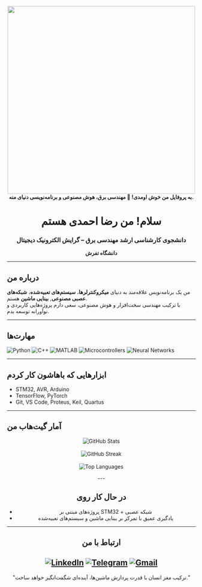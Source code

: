 <p align="center">
  <img src="https://media.giphy.com/media/qgQUggAC3Pfv687qPC/giphy.gif" width="500" />
  <br/>
  <b>به پروفایل من خوش اومدی! 👋 مهندسی برق، هوش مصنوعی و برنامه‌نویسی دنیای منه.</b>
</p>
<div align="center">

# سلام! من رضا احمدی هستم  
### دانشجوی کارشناسی ارشد مهندسی برق – گرایش الکترونیک دیجیتال  
**دانشگاه تفرش**

</div>

---

## درباره من

من یک برنامه‌نویس علاقه‌مند به دنیای **میکروکنترلرها**، **سیستم‌های تعبیه‌شده**، **شبکه‌های عصبی مصنوعی**, **بینایی ماشین** هستم.  
با ترکیب مهندسی سخت‌افزار و هوش مصنوعی، سعی دارم پروژه‌هایی کاربردی و نوآورانه توسعه بدم.

---

## مهارت‌ها

![Python](https://img.shields.io/badge/Python-3776AB?style=for-the-badge&logo=python&logoColor=white)
![C++](https://img.shields.io/badge/C++-00599C?style=for-the-badge&logo=cplusplus&logoColor=white)
![MATLAB](https://img.shields.io/badge/MATLAB-0076A8?style=for-the-badge&logo=mathworks&logoColor=orange)
![Microcontrollers](https://img.shields.io/badge/Microcontrollers-Embedded-blue?style=for-the-badge)
![Neural Networks](https://img.shields.io/badge/Neural%20Networks-AI-purple?style=for-the-badge)

---

## ابزارهایی که باهاشون کار کردم

- STM32, AVR, Arduino  
- TensorFlow, PyTorch  
- Git, VS Code, Proteus, Keil, Quartus

---

## آمار گیت‌هاب من
<p align="center">


  <!-- آمار کلی -->
  <img src="https://github-readme-stats.vercel.app/api?username=Rezaar&show_icons=true&theme=tokyonight" alt="GitHub Stats" />
  <br/><br/>

  <!-- استریک -->
  <img src="https://github-readme-streak-stats.herokuapp.com/?user=Rezaar&theme=tokyonight" alt="GitHub Streak" />
  <br/><br/>

  <!-- زبان‌های پرتکرار -->
  <img src="https://github-readme-stats.vercel.app/api/top-langs/?username=Rezaar&layout=compact&theme=tokyonight" alt="Top Languages" />

</div>
<div align="center">
---

## در حال کار روی

- پروژه‌های مبتنی بر STM32 + شبکه عصبی
- یادگیری عمیق با تمرکز بر بینایی ماشین و سیستم‌های تعبیه‌شده

---

## ارتباط با من

[![LinkedIn](https://img.shields.io/badge/LinkedIn-blue?style=for-the-badge&logo=linkedin)](https://linkedin.com/in/reza-ahmadi-7b2413283)
[![Telegram](https://img.shields.io/badge/Telegram-2CA5E0?style=for-the-badge&logo=telegram)](https://t.me/Rezaar0077)
[![Gmail](https://img.shields.io/badge/Gmail-D14836?style=for-the-badge&logo=gmail)](Reza.ar0077@gmail.com)
---

<div align="center">

"ترکیب مغز انسان با قدرت پردازش ماشین‌ها، آینده‌ای شگفت‌انگیز خواهد ساخت."


</div>
